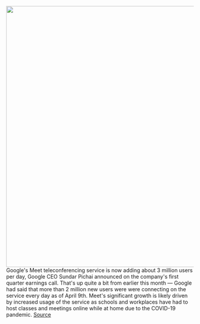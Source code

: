 <img src='https://cdn.vox-cdn.com/thumbor/TVQ3zgW2-XG_sf3wwYp3Pp7Pq38=/0x0:2040x1360/1200x800/filters:focal(857x517:1183x843)/cdn.vox-cdn.com/uploads/chorus_image/image/66723414/acastro_180427_1777_0003.0.jpg' width='700px' /><br/>
Google's Meet teleconferencing service is now adding about 3 million users per day, Google CEO Sundar Pichai announced on the company's first quarter earnings call. That's up quite a bit from earlier this month — Google had said that more than 2 million new users were were connecting on the service every day as of April 9th. Meet's significant growth is likely driven by increased usage of the service as schools and workplaces have had to host classes and meetings online while at home due to the COVID-19 pandemic.
<a href='https://www.theverge.com/2020/4/28/21240434/google-meet-three-million-users-per-day-pichai-earnings'> Source <a/>
